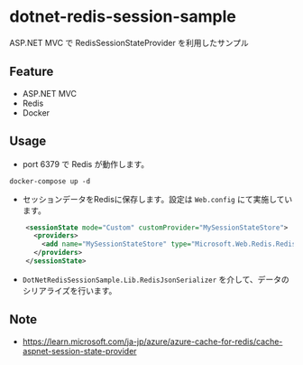 # dotnet-redis-session-sample
ASP.NET MVC で RedisSessionStateProvider を利用したサンプル

## Feature
- ASP.NET MVC
- Redis
- Docker

## Usage
- port 6379  で Redis が動作します。

```
docker-compose up -d
```

- セッションデータをRedisに保存します。設定は `Web.config` にて実施しています。
```xml
    <sessionState mode="Custom" customProvider="MySessionStateStore">
      <providers>
        <add name="MySessionStateStore" type="Microsoft.Web.Redis.RedisSessionStateProvider" redisSerializerType="DotNetRedisSessionSample.Lib.RedisJsonSerializer,DotNetRedisSessionSample.Lib" applicationName="RedisSessionSample" connectionString="localhost:6379" />
      </providers>
    </sessionState>
```

- `DotNetRedisSessionSample.Lib.RedisJsonSerializer` を介して、データのシリアライズを行います。

## Note
- https://learn.microsoft.com/ja-jp/azure/azure-cache-for-redis/cache-aspnet-session-state-provider